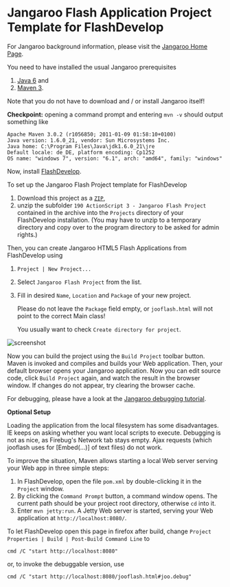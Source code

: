 Jangaroo Flash Application Project Template for FlashDevelop
============================================================

For Jangaroo background information, please visit the [Jangaroo Home Page](http://www.jangaroo.net).

You need to have installed the usual Jangaroo prerequisites

1. [Java 6](http://java.sun.com/javase/downloads/) and
2. [Maven 3](http://maven.apache.org/download.html).

Note that you do not have to download and / or install Jangaroo itself!

**Checkpoint:** opening a command prompt and entering `mvn -v` should output something like

    Apache Maven 3.0.2 (r1056850; 2011-01-09 01:58:10+0100)
    Java version: 1.6.0_21, vendor: Sun Microsystems Inc.
    Java home: C:\Program Files\Java\jdk1.6.0_21\jre
    Default locale: de_DE, platform encoding: Cp1252
    OS name: "windows 7", version: "6.1", arch: "amd64", family: "windows"

Now, install [FlashDevelop](http://www.flashdevelop.org).

To set up the Jangaroo Flash Project template for FlashDevelop

1. Download this project as a [`ZIP`](https://github.com/fwienber/jooflash-fd-project/zipball/master),
2. unzip the subfolder `190 ActionScript 3 - Jangaroo Flash Project` contained in the archive into the `Projects` directory of your FlashDevelop installation. (You may have to unzip to a temporary directory and copy over to the program directory to be asked for admin rights.)

Then, you can create Jangaroo HTML5 Flash Applications from FlashDevelop using

1. `Project | New Project...`
2. Select `Jangaroo Flash Project` from the list.
3. Fill in desired `Name`, `Location` and `Package` of your new project.

   Please do not leave the `Package` field empty, or `jooflash.html` will not point to the correct Main class!

   You usually want to check `Create directory for project`.

![screenshot](https://github.com/fwienber/jooflash-fd-project/raw/master/FlashDevelop-Jangaroo-Flash-Project-Screenshot.png "Dialog for creating a Jangaroo project in FlashDevelop")

Now you can build the project using the `Build Project` toolbar button. Maven is invoked and compiles and builds your Web application.
Then, your default browser opens your Jangaroo application.
Now you can edit source code, click `Build Project` again, and watch the result in the browser window. If changes do not appear, try clearing the browser cache.

For debugging, please have a look at the [Jangaroo debugging tutorial](http://www.jangaroo.net/tutorial/debugging).

**Optional Setup**

Loading the application from the local filesystem has some disadvantages. IE keeps on asking whether you want local scripts to execute. Debugging is not as nice, as Firebug's Network tab stays empty. Ajax requests (which jooflash uses for [Embed(...)] of text files) do not work.

To improve the situation, Maven allows starting a local Web server serving your Web app in three simple steps:

1. In FlashDevelop, open the file `pom.xml` by double-clicking it in the `Project` window.
2. By clicking the `Command Prompt` button, a command window opens. The current path should be your project root directory, otherwise `cd` into it.
3. Enter `mvn jetty:run`. A Jetty Web server is started, serving your Web application at `http://localhost:8080/`.

To let FlashDevelop open this page in firefox after build, change `Project Properties | Build | Post-Build Command Line` to

`cmd /C "start http://localhost:8080"`

or, to invoke the debuggable version, use

`cmd /C "start http://localhost:8080/jooflash.html#joo.debug"`
